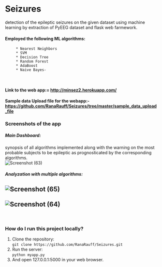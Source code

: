 # Seizures
detection of the epileptic seizures on the given dataset using machine learning by extraction of PyEEG dataset and flask web farmework.<br>

#### Employed the following ML algorithms:
         * Nearest Neighbors 
         * SVM
         * Decision Tree
         * Random Forest
         * AdaBoost
         * Naive Bayes-

<br>

#### Link to the web app:= http://minsez2.herokuapp.com/<br>

#### Sample data Upload file for the webapp:- https://github.com/RanaRauff/Seizures/tree/master/sample_data_upload_file <br>

### Screenshots of the app<br>

##### Main Dashboard:
synopsis of all algorithms implemented along with the warning on the most probable subjects to be epileptic as prognosticated by the corresponding algorithms.<br>
![Screenshot (63)](https://user-images.githubusercontent.com/42863227/58760326-df800680-8553-11e9-8bef-25e9121dda97.png)
<br>
##### Analyzation with multiple algorithms:<br>
![Screenshot (65)](https://user-images.githubusercontent.com/42863227/58760330-ed358c00-8553-11e9-8993-5fb6dc499763.png)
<br><br>
![Screenshot (64)](https://user-images.githubusercontent.com/42863227/58760331-ed358c00-8553-11e9-8d02-52b324b6e547.png)
---
<br>

### How do I run this project locally?

1. Clone the repository:<br />
`git clone https://github.com/RanaRauff/Seizures.git`
2. Run the server:<br />
`python myapp.py`
3. And open 127.0.0.1:5000 in your web browser.

